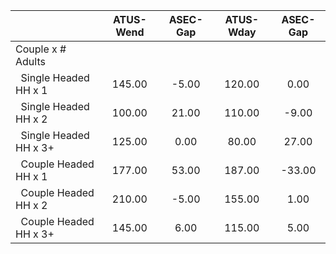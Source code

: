 
|                      |    ATUS-Wend |     ASEC-Gap |    ATUS-Wday |     ASEC-Gap |
| -------------------- | :----------: | :----------: | :----------: | :----------: |
| Couple x # Adults    |              |              |              |              |
| &nbsp;&nbsp;Single Headed HH x 1 |       145.00 |        -5.00 |       120.00 |         0.00 |
| &nbsp;&nbsp;Single Headed HH x 2 |       100.00 |        21.00 |       110.00 |        -9.00 |
| &nbsp;&nbsp;Single Headed HH x 3+ |       125.00 |         0.00 |        80.00 |        27.00 |
| &nbsp;&nbsp;Couple Headed HH x 1 |       177.00 |        53.00 |       187.00 |       -33.00 |
| &nbsp;&nbsp;Couple Headed HH x 2 |       210.00 |        -5.00 |       155.00 |         1.00 |
| &nbsp;&nbsp;Couple Headed HH x 3+ |       145.00 |         6.00 |       115.00 |         5.00 |

